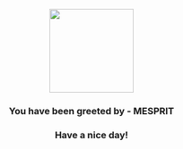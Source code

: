 <p align="center">
            <img src="https://raw.githubusercontent.com/PokeAPI/sprites/master/sprites/pokemon/481.png" width="150" height="150">
          </p>
          <h3 align="center">You have been greeted by - <b>MESPRIT</b></h3>
          <h3 align="center">Have a nice day!</h3>
